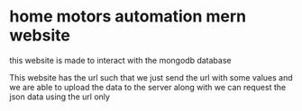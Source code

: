 # home motors automation mern website
 this website is made to interact with the mongodb database

This website has the url such that we just send the url with some values and we are able to upload the data to the server along with we can request the json data using the url only